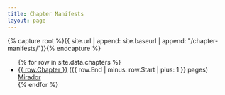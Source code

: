 ```yaml
---
title: Chapter Manifests
layout: page
---
```


{% capture root %}{{ site.url | append: site.baseurl | append: "/chapter-manifests/"}}{% endcapture %}
<ul>
{% for row in site.data.chapters %}
	<li><a href="{{ row.Chapter }}.json">{{ row.Chapter }}</a> ({{ row.End | minus: row.Start | plus: 1 }} pages)
		<a href="{{ site.baseurl }}/mirador.html?manifest={{ root | append: row.Chapter | append: '.json' | uri_escape }}">Mirador</a></li>
{% endfor %}
</ul>